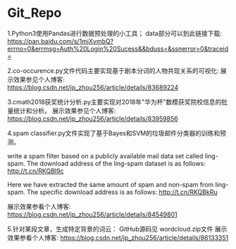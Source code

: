 # Git_Repo

1.Python3使用Pandas进行数据预处理的小工具；
data部分可以到此链接下载: https://pan.baidu.com/s/1mjXvmbQ?errno=0&errmsg=Auth%20Login%20Sucess&&bduss=&ssnerror=0&traceid=

2.co-occurence.py文件代码主要实现基于剧本分词的人物共现关系的可视化: 展示效果参见个人博客: https://blog.csdn.net/jp_zhou256/article/details/83689224

3.cmath2018获奖统计分析.py主要实现对2018年"华为杯"数模获奖院校信息的批量统计和分析。 展示效果参见个人博客: https://blog.csdn.net/jp_zhou256/article/details/83959856

4.spam classifier.py文件实现了基于Bayes和SVM的垃圾邮件分类器的训练和预测。

write a spam filter based on a publicly available mail data set called ling-spam. The download address of the ling-spam dataset is as follows: http://t.cn/RKQBl9c

Here we have extracted the same amount of spam and non-spam from ling-spam. The specific download address is as follows: http://t.cn/RKQBkRu

展示效果参看个人博客: https://blog.csdn.net/jp_zhou256/article/details/84549801

5.针对某段文章，生成特定背景的词云：
GitHub源码见  wordcloud.zip文件
展示效果参看个人博客: https://blog.csdn.net/jp_zhou256/article/details/86133351
